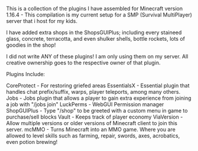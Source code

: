 This is a collection of the plugins I have assembled for Minecraft version 1.16.4 - This compilation is my current setup for a SMP (Survival MultiPlayer) server that i host for my kids.

I have added extra shops in the ShopsGUIPlus; including every staineed glass, concrete, terracotta, and even shulker shells, bottle rockets, lots of goodies in the shop!

I did not write ANY of these plugins!  I am only using them on my server.  All creative ownership goes to the respective owner of that plugin.

Plugins Include:

CoreProtect - For restoring griefed areas
EssentialsX - Essential plugin that handles chat prefix/suffix, warps, player teleports, among many others.
Jobs - Jobs plugin that allows a player to gain extra experience from joining a job with "/jobs join"
LuckPerms - WebGUI Permission manager
ShopGUIPlus - Type "/shop" to be greeted with a custom menu in game to purchase/sell blocks
Vault - Keeps track of player economy
ViaVersion - Allow multiple versions or older versions of Minecraft client to join this server.
mcMMO - Turns Minecraft into an MMO game. Where you are allowed to level skills such as farming, repair, swords, axes, acrobatics, even potion brewing!

